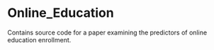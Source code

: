 # Online_Education
Contains source code for a paper examining the predictors of online education enrollment.
